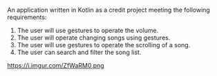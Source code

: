 An application written in Kotlin as a credit project meeting the following requirements:
1. The user will use gestures to operate the volume.
2. The user will operate changing songs using gestures.
3. The user will use gestures to operate the scrolling of a song.
4. The user can search and filter the song list.


https://i.imgur.com/ZfWaRM0.png